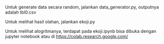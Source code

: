Untuk generate data secara random, jalankan data_generator.py, outputnya adalah tbl0.csv

Untuk melihat hasil olahan, jalankan ekoji.py

Untuk melihat alogritmanya, terdapat pada ekoji.ipynb bisa dibuka dengan jupyter notebook atau di https://colab.research.google.com/